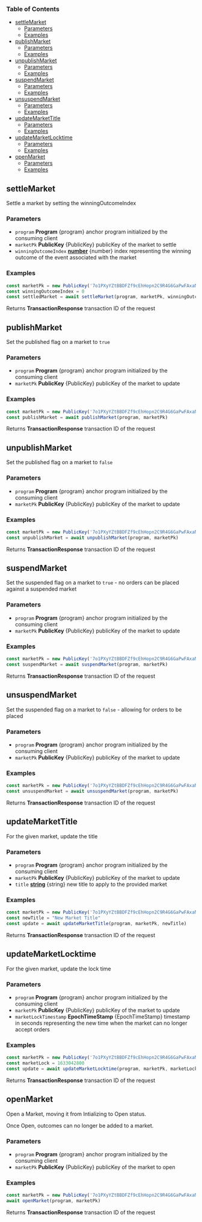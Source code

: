 <!-- Generated by documentation.js. Update this documentation by updating the source code. -->

### Table of Contents

*   [settleMarket][1]
    *   [Parameters][2]
    *   [Examples][3]
*   [publishMarket][4]
    *   [Parameters][5]
    *   [Examples][6]
*   [unpublishMarket][7]
    *   [Parameters][8]
    *   [Examples][9]
*   [suspendMarket][10]
    *   [Parameters][11]
    *   [Examples][12]
*   [unsuspendMarket][13]
    *   [Parameters][14]
    *   [Examples][15]
*   [updateMarketTitle][16]
    *   [Parameters][17]
    *   [Examples][18]
*   [updateMarketLocktime][19]
    *   [Parameters][20]
    *   [Examples][21]
*   [openMarket][22]
    *   [Parameters][23]
    *   [Examples][24]

## settleMarket

Settle a market by setting the winningOutcomeIndex

### Parameters

*   `program` **Program** {program} anchor program initialized by the consuming client
*   `marketPk` **PublicKey** {PublicKey} publicKey of the market to settle
*   `winningOutcomeIndex` **[number][25]** {number} index representing the winning outcome of the event associated with the market

### Examples

```javascript
const marketPk = new PublicKey('7o1PXyYZtBBDFZf9cEhHopn2C9R4G6GaPwFAxaNWM33D')
const winningOutcomeIndex = 0
const settledMarket = await settleMarket(program, marketPk, winningOutcomeIndex)
```

Returns **TransactionResponse** transaction ID of the request

## publishMarket

Set the published flag on a market to `true`

### Parameters

*   `program` **Program** {program} anchor program initialized by the consuming client
*   `marketPk` **PublicKey** {PublicKey} publicKey of the market to update

### Examples

```javascript
const marketPk = new PublicKey('7o1PXyYZtBBDFZf9cEhHopn2C9R4G6GaPwFAxaNWM33D')
const publishMarket = await publishMarket(program, marketPk)
```

Returns **TransactionResponse** transaction ID of the request

## unpublishMarket

Set the published flag on a market to `false`

### Parameters

*   `program` **Program** {program} anchor program initialized by the consuming client
*   `marketPk` **PublicKey** {PublicKey} publicKey of the market to update

### Examples

```javascript
const marketPk = new PublicKey('7o1PXyYZtBBDFZf9cEhHopn2C9R4G6GaPwFAxaNWM33D')
const unpublishMarket = await unpublishMarket(program, marketPk)
```

Returns **TransactionResponse** transaction ID of the request

## suspendMarket

Set the suspended flag on a market to `true` - no orders can be placed against a suspended market

### Parameters

*   `program` **Program** {program} anchor program initialized by the consuming client
*   `marketPk` **PublicKey** {PublicKey} publicKey of the market to update

### Examples

```javascript
const marketPk = new PublicKey('7o1PXyYZtBBDFZf9cEhHopn2C9R4G6GaPwFAxaNWM33D')
const suspendMarket = await suspendMarket(program, marketPk)
```

Returns **TransactionResponse** transaction ID of the request

## unsuspendMarket

Set the suspended flag on a market to `false` - allowing for orders to be placed

### Parameters

*   `program` **Program** {program} anchor program initialized by the consuming client
*   `marketPk` **PublicKey** {PublicKey} publicKey of the market to update

### Examples

```javascript
const marketPk = new PublicKey('7o1PXyYZtBBDFZf9cEhHopn2C9R4G6GaPwFAxaNWM33D')
const unsuspendMarket = await unsuspendMarket(program, marketPk)
```

Returns **TransactionResponse** transaction ID of the request

## updateMarketTitle

For the given market, update the title

### Parameters

*   `program` **Program** {program} anchor program initialized by the consuming client
*   `marketPk` **PublicKey** {PublicKey} publicKey of the market to update
*   `title` **[string][26]** {string} new title to apply to the provided market

### Examples

```javascript
const marketPk = new PublicKey('7o1PXyYZtBBDFZf9cEhHopn2C9R4G6GaPwFAxaNWM33D')
const newTitle = "New Market Title"
const update = await updateMarketTitle(program, marketPk, newTitle)
```

Returns **TransactionResponse** transaction ID of the request

## updateMarketLocktime

For the given market, update the lock time

### Parameters

*   `program` **Program** {program} anchor program initialized by the consuming client
*   `marketPk` **PublicKey** {PublicKey} publicKey of the market to update
*   `marketLockTimestamp` **EpochTimeStamp** {EpochTimeStamp} timestamp in seconds representing the new time when the market can no longer accept orders

### Examples

```javascript
const marketPk = new PublicKey('7o1PXyYZtBBDFZf9cEhHopn2C9R4G6GaPwFAxaNWM33D')
const marketLock = 1633042800
const update = await updateMarketLocktime(program, marketPk, marketLock)
```

Returns **TransactionResponse** transaction ID of the request

## openMarket

Open a Market, moving it from Intializing to Open status.

Once Open, outcomes can no longer be added to a market.

### Parameters

*   `program` **Program** {program} anchor program initialized by the consuming client
*   `marketPk` **PublicKey** {PublicKey} publicKey of the market to open

### Examples

```javascript
const marketPk = new PublicKey('7o1PXyYZtBBDFZf9cEhHopn2C9R4G6GaPwFAxaNWM33D')
await openMarket(program, marketPk)
```

Returns **TransactionResponse** transaction ID of the request

[1]: #settlemarket

[2]: #parameters

[3]: #examples

[4]: #publishmarket

[5]: #parameters-1

[6]: #examples-1

[7]: #unpublishmarket

[8]: #parameters-2

[9]: #examples-2

[10]: #suspendmarket

[11]: #parameters-3

[12]: #examples-3

[13]: #unsuspendmarket

[14]: #parameters-4

[15]: #examples-4

[16]: #updatemarkettitle

[17]: #parameters-5

[18]: #examples-5

[19]: #updatemarketlocktime

[20]: #parameters-6

[21]: #examples-6

[22]: #openmarket

[23]: #parameters-7

[24]: #examples-7

[25]: https://developer.mozilla.org/docs/Web/JavaScript/Reference/Global_Objects/Number

[26]: https://developer.mozilla.org/docs/Web/JavaScript/Reference/Global_Objects/String
